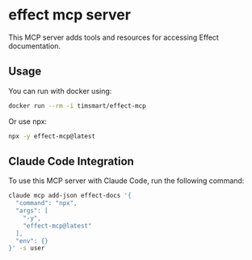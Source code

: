 # effect mcp server

This MCP server adds tools and resources for accessing Effect documentation.

## Usage

You can run with docker using:

```bash
docker run --rm -i timsmart/effect-mcp
```

Or use npx:

```bash
npx -y effect-mcp@latest
```

## Claude Code Integration

To use this MCP server with Claude Code, run the following command:

```bash
claude mcp add-json effect-docs '{
  "command": "npx",
  "args": [
    "-y",
    "effect-mcp@latest"
  ],
  "env": {}
}' -s user
```
